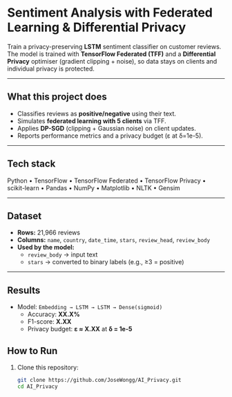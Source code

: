 # Sentiment Analysis with Federated Learning & Differential Privacy

Train a privacy-preserving **LSTM** sentiment classifier on customer reviews. The model is trained with **TensorFlow Federated (TFF)** and a **Differential Privacy** optimiser (gradient clipping + noise), so data stays on clients and individual privacy is protected.

---

## What this project does
- Classifies reviews as **positive/negative** using their text.
- Simulates **federated learning with 5 clients** via TFF.
- Applies **DP-SGD** (clipping + Gaussian noise) on client updates.
- Reports performance metrics and a privacy budget (ε at δ=1e-5).

---

## Tech stack
Python • TensorFlow • TensorFlow Federated • TensorFlow Privacy • scikit-learn • Pandas • NumPy • Matplotlib • NLTK • Gensim

---

## Dataset
- **Rows:** 21,966 reviews  
- **Columns:** `name`, `country`, `date_time`, `stars`, `review_head`, `review_body`
- **Used by the model:**  
  - `review_body` → input text  
  - `stars` → converted to binary labels (e.g., ≥3 = positive)


---

## Results
- Model: `Embedding → LSTM → LSTM → Dense(sigmoid)`
  - Accuracy: **XX.X%**
  - F1-score: **X.XX**
  - Privacy budget: **ε ≈ X.XX** at **δ = 1e-5**


## How to Run  

1. Clone this repository:  
   ```bash
   git clone https://github.com/JoseWongg/AI_Privacy.git
   cd AI_Privacy
